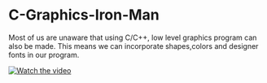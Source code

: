 # C-Graphics-Iron-Man
Most of us are unaware that using C/C++, low level graphics program can also be made. This means we can incorporate shapes,colors and designer fonts in our program. 

[![Watch the video](https://imgur.com/a/cCoMp70)](https://www.youtube.com/watch?v=1HRU-EXZwFg)
